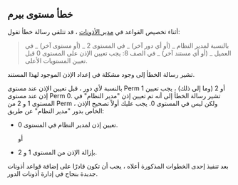 ## خطأ مستوى بيرم

أثناء تخصيص القواعد في [مدير الأذونات](https://docs.erpnext.com/docs/v13/user/manual/en/setting-up/users-and-permissions/role-based-permissions) ، قد تتلقى رسالة خطأ تقول:

> بالنسبة لمدير النظام _ (أو أي دور آخر) _ في المستوى 2 _ (أو مستوى آخر) _ في العميل _ (أو أي مستند آخر) _ في الصف 8: يجب تعيين الإذن على المستوى 0 قبل تعيين المستويات الأعلى.

تشير رسالة الخطأ إلى وجود مشكلة في إعداد الإذن الموجود لهذا المستند.

بالنسبة لأي دور ، قبل تعيين الإذن عند مستوى Perm 1 أو 2 (وما إلى ذلك) ، يجب تعيين إذن عند مستوى Perm 0. تشير رسالة الخطأ إلى أنه تم تعيين إذن "مدير النظام" في المستوى 1 و 2 من Perm ، ولكن ليس في المستوى 0. يجب عليك أولاً تصحيح الإذن الخاص بدور "مدير النظام" عن طريق:

* تعيين إذن لمدير النظام في المستوى 0.
    
    أو
    
* بإزالة الإذن من المستوى 1 و 2.
    

بعد تنفيذ إحدى الخطوات المذكورة أعلاه ، يجب أن تكون قادرًا على إضافة قواعد أذونات جديدة بنجاح في إدارة أذونات الدور.